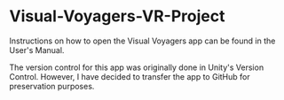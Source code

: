 # Visual-Voyagers-VR-Project
Instructions on how to open the Visual Voyagers app can be found in the User's Manual.

The version control for this app was originally done in Unity's Version Control. However, I have decided to transfer the app to GitHub for preservation purposes.
